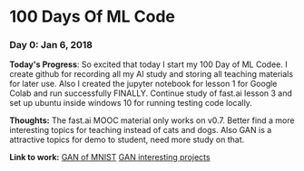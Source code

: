 # 100 Days Of ML Code

### Day 0: Jan 6, 2018

**Today's Progress**: 
So excited that today I start my 100 Day of ML Codee. I create github for recording all my AI study and storing all teaching materials for later use. 
Also I created the jupyter notebook for lesson 1 for Google Colab and run successfully FINALLY. Continue study of fast.ai lesson 3 and set up ubuntu inside windows 10 for running testing code locally.

**Thoughts:** The fast.ai MOOC material only works on v0.7. Better find a more interesting topics for teaching instead of cats and dogs. Also GAN is a attractive topics for demo to student, need more study on that.

**Link to work:** 
[GAN of MNIST](https://medium.com/@jonathan_hui/gan-some-cool-applications-of-gans-4c9ecca35900)
[GAN interesting projects](https://medium.com/@jonathan_hui/gan-some-cool-applications-of-gans-4c9ecca35900)
